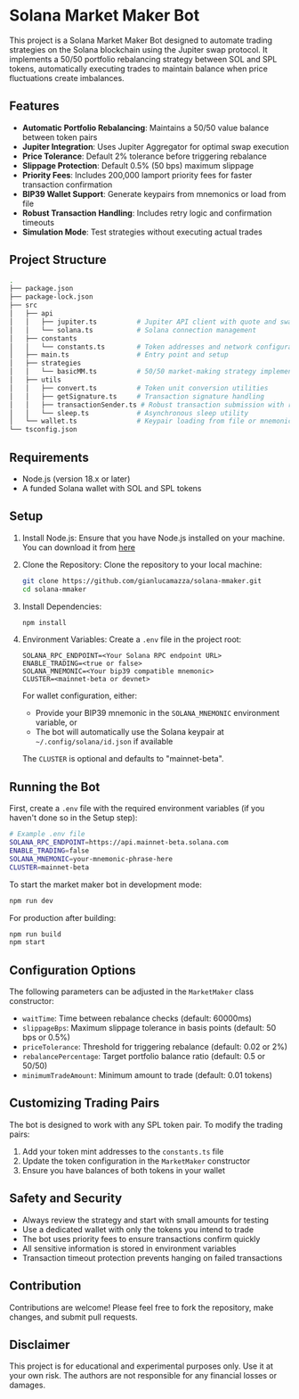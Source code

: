# Solana Market Maker Bot

This project is a Solana Market Maker Bot designed to automate trading strategies on the Solana blockchain using the Jupiter swap protocol. It implements a 50/50 portfolio rebalancing strategy between SOL and SPL tokens, automatically executing trades to maintain balance when price fluctuations create imbalances.

## Features

- **Automatic Portfolio Rebalancing**: Maintains a 50/50 value balance between token pairs
- **Jupiter Integration**: Uses Jupiter Aggregator for optimal swap execution
- **Price Tolerance**: Default 2% tolerance before triggering rebalance
- **Slippage Protection**: Default 0.5% (50 bps) maximum slippage
- **Priority Fees**: Includes 200,000 lamport priority fees for faster transaction confirmation
- **BIP39 Wallet Support**: Generate keypairs from mnemonics or load from file
- **Robust Transaction Handling**: Includes retry logic and confirmation timeouts
- **Simulation Mode**: Test strategies without executing actual trades

## Project Structure

```bash
.
├── package.json
├── package-lock.json
├── src
│   ├── api
│   │   ├── jupiter.ts          # Jupiter API client with quote and swap functionality
│   │   └── solana.ts           # Solana connection management
│   ├── constants
│   │   └── constants.ts        # Token addresses and network configuration
│   ├── main.ts                 # Entry point and setup
│   ├── strategies
│   │   └── basicMM.ts          # 50/50 market-making strategy implementation
│   ├── utils
│   │   ├── convert.ts          # Token unit conversion utilities
│   │   ├── getSignature.ts     # Transaction signature handling
│   │   ├── transactionSender.ts # Robust transaction submission with retry logic
│   │   └── sleep.ts            # Asynchronous sleep utility
│   └── wallet.ts               # Keypair loading from file or mnemonic
└── tsconfig.json
```

## Requirements

- Node.js (version 18.x or later)
- A funded Solana wallet with SOL and SPL tokens

## Setup

1. Install Node.js: Ensure that you have Node.js installed on your machine. You can download it from [here](https://nodejs.org/)
2. Clone the Repository: Clone the repository to your local machine:
    ```bash
    git clone https://github.com/gianlucamazza/solana-mmaker.git
    cd solana-mmaker
    ```
3. Install Dependencies:
    ```bash
    npm install
    ```
4. Environment Variables: Create a `.env` file in the project root:
    ```
    SOLANA_RPC_ENDPOINT=<Your Solana RPC endpoint URL>
    ENABLE_TRADING=<true or false>
    SOLANA_MNEMONIC=<Your bip39 compatible mnemonic>
    CLUSTER=<mainnet-beta or devnet>
    ```
    For wallet configuration, either:
    - Provide your BIP39 mnemonic in the `SOLANA_MNEMONIC` environment variable, or
    - The bot will automatically use the Solana keypair at `~/.config/solana/id.json` if available
    
    The `CLUSTER` is optional and defaults to "mainnet-beta".

## Running the Bot

First, create a `.env` file with the required environment variables (if you haven't done so in the Setup step):

```bash
# Example .env file
SOLANA_RPC_ENDPOINT=https://api.mainnet-beta.solana.com
ENABLE_TRADING=false
SOLANA_MNEMONIC=your-mnemonic-phrase-here
CLUSTER=mainnet-beta
```

To start the market maker bot in development mode:

```bash
npm run dev
```

For production after building:

```bash
npm run build
npm start
```

## Configuration Options

The following parameters can be adjusted in the `MarketMaker` class constructor:

- `waitTime`: Time between rebalance checks (default: 60000ms)
- `slippageBps`: Maximum slippage tolerance in basis points (default: 50 bps or 0.5%)
- `priceTolerance`: Threshold for triggering rebalance (default: 0.02 or 2%)
- `rebalancePercentage`: Target portfolio balance ratio (default: 0.5 or 50/50)
- `minimumTradeAmount`: Minimum amount to trade (default: 0.01 tokens)

## Customizing Trading Pairs

The bot is designed to work with any SPL token pair. To modify the trading pairs:

1. Add your token mint addresses to the `constants.ts` file
2. Update the token configuration in the `MarketMaker` constructor
3. Ensure you have balances of both tokens in your wallet

## Safety and Security

- Always review the strategy and start with small amounts for testing
- Use a dedicated wallet with only the tokens you intend to trade
- The bot uses priority fees to ensure transactions confirm quickly
- All sensitive information is stored in environment variables
- Transaction timeout protection prevents hanging on failed transactions

## Contribution
Contributions are welcome! Please feel free to fork the repository, make changes, and submit pull requests.

## Disclaimer
This project is for educational and experimental purposes only. Use it at your own risk. The authors are not responsible for any financial losses or damages.